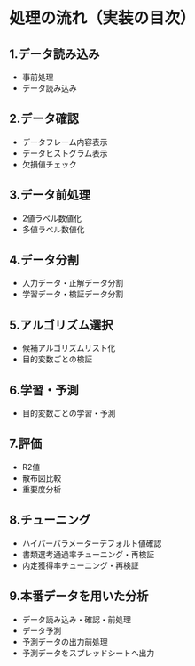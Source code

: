 # 処理の流れ（実装の目次）
## 1.データ読み込み
*   事前処理
*   データ読み込み

## 2.データ確認
*   データフレーム内容表示
*   データヒストグラム表示
*   欠損値チェック

## 3.データ前処理
*   2値ラベル数値化
*   多値ラベル数値化

## 4.データ分割
*   入力データ・正解データ分割
*   学習データ・検証データ分割

## 5.アルゴリズム選択
*   候補アルゴリズムリスト化
*   目的変数ごとの検証

## 6.学習・予測
*   目的変数ごとの学習・予測

## 7.評価
*   R2値
*   散布図比較
*   重要度分析

## 8.チューニング
*   ハイパーパラメーターデフォルト値確認
*   書類選考通過率チューニング・再検証
*   内定獲得率チューニング・再検証

## 9.本番データを用いた分析
*   データ読み込み・確認・前処理
*   データ予測
*   予測データの出力前処理
*   予測データをスプレッドシートへ出力
